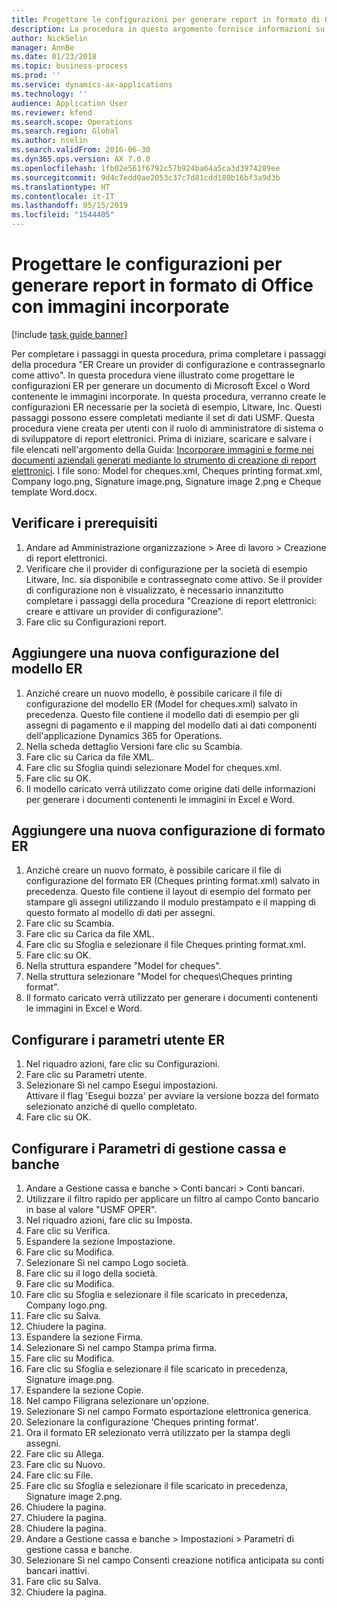 ```yaml
---
title: Progettare le configurazioni per generare report in formato di Office con immagini incorporate
description: La procedura in questo argomento fornisce informazioni su come progettare le configurazioni ER per generare i documenti elettronici in formati Microsoft Office (Excel e Word) contenenti le immagini incorporate.
author: NickSelin
manager: AnnBe
ms.date: 01/23/2018
ms.topic: business-process
ms.prod: ''
ms.service: dynamics-ax-applications
ms.technology: ''
audience: Application User
ms.reviewer: kfend
ms.search.scope: Operations
ms.search.region: Global
ms.author: nselin
ms.search.validFrom: 2016-06-30
ms.dyn365.ops.version: AX 7.0.0
ms.openlocfilehash: 1fb02e561f6792c57b924ba64a5ca3d3974289ee
ms.sourcegitcommit: 9d4c7edd0ae2053c37c7d81cdd180b16bf3a9d3b
ms.translationtype: HT
ms.contentlocale: it-IT
ms.lasthandoff: 05/15/2019
ms.locfileid: "1544405"
---
```

# <a name="design-configurations-to-generate-reports-in-office-format-that-have-embedded-images"></a>Progettare le configurazioni per generare report in formato di Office con immagini incorporate

[!include [task guide banner](../../includes/task-guide-banner.md)]

Per completare i passaggi in questa procedura, prima completare i passaggi della procedura "ER Creare un provider di configurazione e contrassegnarlo come attivo". In questa procedura viene illustrato come progettare le configurazioni ER per generare un documento di Microsoft Excel o Word contenente le immagini incorporate. In questa procedura, verranno create le configurazioni ER necessarie per la società di esempio, Litware, Inc. Questi passaggi possono essere completati mediante il set di dati USMF. Questa procedura viene creata per utenti con il ruolo di amministratore di sistema o di sviluppatore di report elettronici. Prima di iniziare, scaricare e salvare i file elencati nell'argomento della Guida: [Incorporare immagini e forme nei documenti aziendali generati mediante lo strumento di creazione di report elettronici](../electronic-reporting-embed-images-shapes.md). I file sono: Model for cheques.xml, Cheques printing format.xml, Company logo.png, Signature image.png, Signature image 2.png e Cheque template Word.docx.

## <a name="verify-prerequisites"></a>Verificare i prerequisiti  
 1. Andare ad Amministrazione organizzazione > Aree di lavoro > Creazione di report elettronici.  
 2. Verificare che il provider di configurazione per la società di esempio Litware, Inc. sia disponibile e contrassegnato come attivo. Se il provider di configurazione non è visualizzato, è necessario innanzitutto completare i passaggi della procedura "Creazione di report elettronici: creare e attivare un provider di configurazione".   
 3. Fare clic su Configurazioni report.  
 
## <a name="add-a-new-er-model-configuration"></a>Aggiungere una nuova configurazione del modello ER  
 1. Anziché creare un nuovo modello, è possibile caricare il file di configurazione del modello ER (Model for cheques.xml) salvato in precedenza. Questo file contiene il modello dati di esempio per gli assegni di pagamento e il mapping del modello dati ai dati componenti dell'applicazione Dynamics 365 for Operations.   
 2. Nella scheda dettaglio Versioni fare clic su Scambia.   
 3. Fare clic su Carica da file XML.  
 4. Fare clic su Sfoglia quindi selezionare Model for cheques.xml.   
 5. Fare clic su OK.  
 6. Il modello caricato verrà utilizzato come origine dati delle informazioni per generare i documenti contenenti le immagini in Excel e Word.  

## <a name="add-a-new-er-format-configuration"></a>Aggiungere una nuova configurazione di formato ER  
 1. Anziché creare un nuovo formato, è possibile caricare il file di configurazione del formato ER (Cheques printing format.xml) salvato in precedenza. Questo file contiene il layout di esempio del formato per stampare gli assegni utilizzando il modulo prestampato e il mapping di questo formato al modello di dati per assegni.   
 2. Fare clic su Scambia.  
 3. Fare clic su Carica da file XML.  
 4. Fare clic su Sfoglia e selezionare il file Cheques printing format.xml.   
 5. Fare clic su OK.  
 6. Nella struttura espandere "Model for cheques".  
 7. Nella struttura selezionare "Model for cheques\Cheques printing format".  
 8. Il formato caricato verrà utilizzato per generare i documenti contenenti le immagini in Excel e Word.   

## <a name="configure-er-user-parameters"></a>Configurare i parametri utente ER  
 1. Nel riquadro azioni, fare clic su Configurazioni.  
 2. Fare clic su Parametri utente.  
 3. Selezionare Sì nel campo Esegui impostazioni.  
  Attivare il flag 'Esegui bozza' per avviare la versione bozza del formato selezionato anziché di quello completato.  
 4. Fare clic su OK.  

## <a name="configure-cash--bank-management-parameters"></a>Configurare i Parametri di gestione cassa e banche  
 1. Andare a Gestione cassa e banche > Conti bancari > Conti bancari.  
 2. Utilizzare il filtro rapido per applicare un filtro al campo Conto bancario in base al valore "USMF OPER".  
 3. Nel riquadro azioni, fare clic su Imposta.  
 4. Fare clic su Verifica.  
 5. Espandere la sezione Impostazione.  
 6. Fare clic su Modifica.  
 7. Selezionare Sì nel campo Logo società.  
 8. Fare clic su il logo della società.  
 9. Fare clic su Modifica.  
 10. Fare clic su Sfoglia e selezionare il file scaricato in precedenza, Company logo.png.   
 11. Fare clic su Salva.  
 12. Chiudere la pagina.  
 13. Espandere la sezione Firma.  
 14. Selezionare Sì nel campo Stampa prima firma.  
 15. Fare clic su Modifica.  
 16. Fare clic su Sfoglia e selezionare il file scaricato in precedenza, Signature image.png.   
 17. Espandere la sezione Copie.  
 18. Nel campo Filigrana selezionare un'opzione.  
 19. Selezionare Sì nel campo Formato esportazione elettronica generica.  
 20. Selezionare la configurazione 'Cheques printing format'.  
 21. Ora il formato ER selezionato verrà utilizzato per la stampa degli assegni.  
 22. Fare clic su Allega.  
 23. Fare clic su Nuovo.  
 24. Fare clic su File.  
 25. Fare clic su Sfoglia e selezionare il file scaricato in precedenza, Signature image 2.png.   
 26. Chiudere la pagina.  
 27. Chiudere la pagina.  
 28. Chiudere la pagina.  
 29. Andare a Gestione cassa e banche > Impostazioni > Parametri di gestione cassa e banche.  
 30. Selezionare Sì nel campo Consenti creazione notifica anticipata su conti bancari inattivi.  
 31. Fare clic su Salva.  
 32. Chiudere la pagina.  
